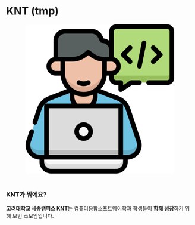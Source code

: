 # KNT (tmp)

<div align="center">
    <img src="images/test_image.png" width="400"/>
</div>

<br>

### KNT가 뭐에요?
<strong>고려대학교 세종캠퍼스 KNT</strong>는 컴퓨터융합소프트웨어학과 학생들이 <strong>함께 성장</strong>하기 위해 모인 소모임입니다.
<br>
